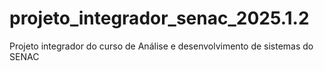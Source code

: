 # projeto_integrador_senac_2025.1.2
Projeto integrador do curso de Análise e desenvolvimento de sistemas do SENAC

